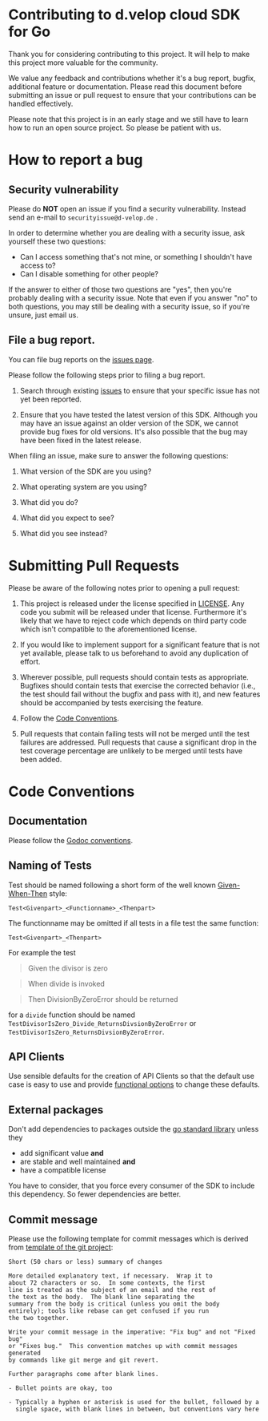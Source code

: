 # Contributing to d.velop cloud SDK for Go

Thank you for considering contributing to this project. It will help to make this project more valuable for the
community.

We value any feedback and contributions whether it's a bug report, bugfix, additional feature or documentation.
Please read this document before submitting an issue or pull request to ensure that your contributions can
be handled effectively.

Please note that this project is in an early stage and we still have to learn how to run an open source project.
So please be patient with us.

# How to report a bug

## Security vulnerability

Please do **NOT** open an issue if you find a security vulnerability. 
Instead send an e-mail to ``securityissue@d-velop.de`` . 

In order to determine whether you are dealing with a security issue, ask yourself these two questions:
* Can I access something that's not mine, or something I shouldn't have access to?
* Can I disable something for other people?

If the answer to either of those two questions are "yes", then you're probably dealing with a security issue. 
Note that even if you answer "no" to both questions, you may still be dealing with a security issue, 
so if you're unsure, just email us.

## File a bug report.

You can file bug reports on the [issues page](https://github.com/d-velop/dvelop-sdk-go/issues).

Please follow the following steps prior to filing a bug report.

1.  Search through existing [issues](https://github.com/d-velop/dvelop-sdk-go/issues) to ensure that 
    your specific issue has not yet been reported.

2.  Ensure that you have tested the latest version of this SDK. 
    Although you may have an issue against an older version of the SDK, we cannot provide bug fixes for old versions.
    It's also possible that the bug may have been fixed in the latest release.  

When filing an issue, make sure to answer the following questions:

1.  What version of the SDK are you using?

2.  What operating system are you using?

3.  What did you do?

4.  What did you expect to see?

5.  What did you see instead?

# Submitting Pull Requests

Please be aware of the following notes prior to opening a pull request:

1.  This project is released under the license specified in [LICENSE](LICENSE).
    Any code you submit will be released under that license. Furthermore it's likely
    that we have to reject code which depends on third party code which isn't compatible
    to the aforementioned license.

2.  If you would like to implement support for a significant feature that is not
    yet available, please talk to us beforehand to avoid any
    duplication of effort.

3.  Wherever possible, pull requests should contain tests as appropriate.
    Bugfixes should contain tests that exercise the corrected behavior (i.e., the
    test should fail without the bugfix and pass with it), and new features 
    should be accompanied by tests exercising the feature.
   
4.  Follow the [Code Conventions](#code-conventions).

5.  Pull requests that contain failing tests will not be merged until the test
    failures are addressed. Pull requests that cause a significant drop in the
    test coverage percentage are unlikely to be merged until tests have
    been added.

# Code Conventions

## Documentation

Please follow the [Godoc conventions](https://blog.golang.org/godoc-documenting-go-code).

## Naming of Tests

Test should be named following a short form of the well known [Given-When-Then](https://martinfowler.com/bliki/GivenWhenThen.html) style:

```Test<Givenpart>_<Functionname>_<Thenpart>``` 

The functionname may be omitted if all tests in a file test the same function:

```Test<Givenpart>_<Thenpart>```

For example the test
> Given the divisor is zero

> When divide is invoked

> Then DivisionByZeroError should be returned

for a `divide` function should be named `TestDivisorIsZero_Divide_ReturnsDivsionByZeroError` or 
`TestDivisorIsZero_ReturnsDivsionByZeroError`.

## API Clients
Use sensible defaults for the creation of API Clients so that the default use case is easy to use and
provide [functional options](https://dave.cheney.net/2014/10/17/functional-options-for-friendly-apis)
to change these defaults. 

## External packages
Don't add dependencies to packages outside the [go standard library](https://golang.org/pkg/#stdlib) unless they
- add significant value **and** 
- are stable and well maintained **and** 
- have a compatible license

You have to consider, that you force every consumer of the SDK to include this dependency. 
So fewer dependencies are better.

## Commit message

Please use the following template for commit messages which is derived from 
[template of the git project](https://git-scm.com/book/en/v2/Distributed-Git-Contributing-to-a-Project):

```
Short (50 chars or less) summary of changes

More detailed explanatory text, if necessary.  Wrap it to
about 72 characters or so.  In some contexts, the first
line is treated as the subject of an email and the rest of
the text as the body.  The blank line separating the
summary from the body is critical (unless you omit the body
entirely); tools like rebase can get confused if you run
the two together.

Write your commit message in the imperative: "Fix bug" and not "Fixed bug"
or "Fixes bug."  This convention matches up with commit messages generated
by commands like git merge and git revert.

Further paragraphs come after blank lines.

- Bullet points are okay, too

- Typically a hyphen or asterisk is used for the bullet, followed by a
  single space, with blank lines in between, but conventions vary here
```
